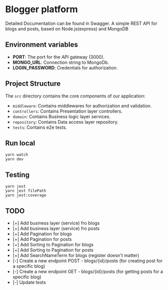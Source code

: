 # Blogger platform

Detailed Documentation can be found in Swagger. A simple REST API for blogs and posts, based on Node.js(express) and MongoDB

## Environment variables

- **PORT**: The port for the API gateway (3000).
- **MONGO_URL**: Connection string to MongoDb.
- **LOGIN_PASSWORD**: Credentials for authorization.

## Project Structure

The `src` directory contains the core components of our application:

- `middleware`: Contains middlewares for authorization and validation.
- `controllers`: Contains Presentation layer controllers.
- `domain`: Contains Business logic layer services.
- `repository`: Contains Data access layer repository.
- `tests`: Contains e2e tests.

## Run local

    yarn watch
    yarn dev

## Testing

    yarn jest
    yarn jest filePath
    yarn jest:coverage

## TODO

- [+] Add business layer (service) fro blogs
- [+] Add business layer (service) fro posts
- [+] Add Pagination for blogs
- [+] Add Pagination for posts
- [+] Add Sorting to Pagination for blogs
- [+] Add Sorting to Pagination for posts
- [+] Add SearchNameTerm for blogs (register doesn't matter)
- [-] Create a new endpoint POST - blogs/{id}/posts (for creating post for a specific blog)
- [-] Create a new endpoint GET - blogs/{id}/posts (for getting posts for a specific blog)
- [-] Update tests
